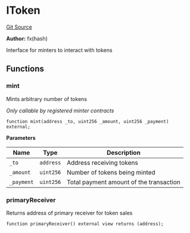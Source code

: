 # IToken
[Git Source](https://github.com/fxhash/fxhash-evm-contracts/blob/941c33e8dcf9e8d32ef010e754110434710b4bd3/src/interfaces/IToken.sol)

**Author:**
fx(hash)

Interface for minters to interact with tokens


## Functions
### mint

Mints arbitrary number of tokens

*Only callable by registered minter contracts*


```solidity
function mint(address _to, uint256 _amount, uint256 _payment) external;
```
**Parameters**

|Name|Type|Description|
|----|----|-----------|
|`_to`|`address`|Address receiving tokens|
|`_amount`|`uint256`|Number of tokens being minted|
|`_payment`|`uint256`|Total payment amount of the transaction|


### primaryReceiver

Returns address of primary receiver for token sales


```solidity
function primaryReceiver() external view returns (address);
```

